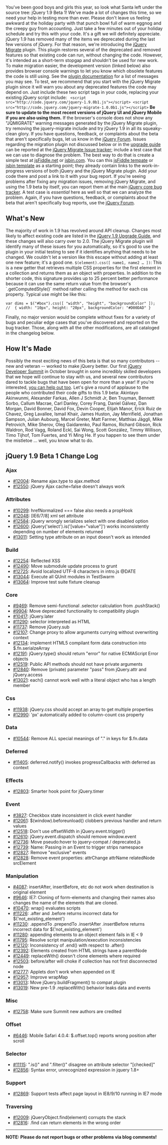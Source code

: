You've been good boys and girls this year, so look what Santa left under
the source tree: jQuery 1.9 Beta 1! We've made a lot of changes this
time, so we need your help in testing more than ever. Please don't leave
us feeling awkward at the holiday party with that punch bowl full of
warm eggnog and the creepy guy from accounting. Just take a few minutes
out of your holiday schedule and try this with your code. It's a gift we
will definitely appreciate. jQuery 1.9 has removed many of the items we
deprecated during the last few versions of jQuery. For that reason,
we're introducing the [jQuery
Migrate](https://github.com/jquery/jquery-migrate/) plugin. This plugin
restores several of the deprecated and removed features so that existing
code can run, without changing the code. However, it's intended as a
short-term stopgap and shouldn't be used for new work. To make migration
easier, the development version (linked below) also provides browser
console warnings to let you know which obsolete features the code is
still using. See the [plugin
documentation](https://github.com/jquery/jquery-migrate/blob/master/warnings.md)
for a list of messages you may see. To test, we recommend that you start
with the jQuery Migrate plugin since it will warn you about any
deprecated features the code may depend on. Just include these two
script tags in your code, replacing your existing jQuery script include:
` <script src="http://code.jquery.com/jquery-1.9.0b1.js"></script> <script src="http://code.jquery.com/jquery-migrate-1.0.0b1.js"></script>`
**Be sure to update to the most recent versions of jQuery UI and jQuery
Mobile if you are also using them.** If the browser's console does not
show any "JQMIGRATE" warning messages generated by the jQuery Migrate
plugin, try removing the jquery-migrate include and try jQuery 1.9 in
all its squeaky-clean glory. If you have questions, feedback, or
complaints about the beta that aren't specifically bugs, let us know in
the [jQuery Forum](http://forum.jquery.com/developing-jquery-core).
Issues regarding the migration plugin not discussed below or in the
[upgrade guide](http://jquery.com/upgrade-guide/1.9) can be reported at
the [jQuery Migrate Issue
tracker](https://github.com/jquery/jquery-migrate/issues); include a
test case that we can use to diagnose the problem. The best way to do
that is create a simple test at [jsFiddle.net](http://jsfiddle.net) or
[jsbin.com](http://jsbin.com). You can this [jsFiddle
tempate](http://jsfiddle.net/4ZwWv/) or [jsbin
template](http://jsbin.com/emuwuy/4/edit) as a starting point; they
already contain links to the work-in-progress versions of both jQuery
and the jQuery Migrate plugin. Add your code there and post a link to it
with your bug report. If you're seeing problems after fixing any
migration issues, removing jQuery Migrate, and using the 1.9 beta by
itself, you can report them at the main [jQuery core bug
tracker](http://bugs.jquery.com/). A test case is *essential* here as
well so that we can analyze the problem. Again, if you have questions,
feedback, or complaints about the beta that aren't specifically bug
reports, use the [jQuery
Forum](http://forum.jquery.com/developing-jquery-core).

What's New
----------

The majority of work in 1.9 has revolved around API cleanup. Changes
most likely to affect existing code are listed in the [jQuery 1.9
Upgrade Guide](http://jquery.com/upgrade-guide/1.9), and these changes
will also carry over to 2.0. The jQuery Migrate plugin will identify
many of these issues for you automatically, so it's good to use the
plugin in your initial testing to see if it identifies anything that
needs to be changed. We couldn't let a version like this escape without
adding at least one new feature; it's a good one.
`$(element).css([ name1, name2 … ])`: This is a new getter that
retrieves multiple CSS properties for the first element in a collection
and returns them as an object with properties. In addition to the
shorter code, this signature provides up to 25 percent better
performance because it can use the same return value from the browser's
\`.getComputedStyle()\` method rather calling the method for each css
property. Typical use might be like this:

    var dims = $("#box").css([ "width", "height", "backgroundColor" ]);
    //  { width: "10px", height: "20px", backgroundColor: "#D00DAD" }

Finally, no major version would be complete without fixes for a variety
of bugs and peculiar edge cases that you've discovered and reported on
the bug tracker. Those, along with all the other modifications, are all
cataloged in the changelog below.

How It's Made
-------------

Possibly the most exciting news of this beta is that so many
contributors -- new and veteran -- worked to make jQuery better. Our
first [jQuery Developer
Summit](http://blog.jquery.com/2012/10/29/jquery-developer-summit-recap/)
in October brought in some incredibly skilled developers that we hope
will continue to stay with us, and several new contributors dared to
tackle bugs that have been open for more than a year! If you're
interested, [you can help out
too](https://github.com/jquery/jquery/blob/master/CONTRIBUTING.md).
Let's give a round of applause to the people who contributed their code
gifts to this 1.9 beta: Akintayo Akinwunmi, Alexander Farkas, Allen J
Schmidt Jr, Ben Truyman, Bennett Sorbo, Callum Macrae, Carl Danley,
Corey Frang, Daniel Gálvez, Dan Morgan, David Bonner, David Fox, Devin
Cooper, Elijah Manor, Erick Ruiz de Chavez, Greg Lavallee, Ismail Khair,
James Huston, Jay Merrifield, Jonathan Sampson, Julian Aubourg, Marcel
Greter, Matt Farmer, Matthias Jäggli, Mike Petrovich, Mike Sherov, Oleg
Gaidarenko, Paul Ramos, Richard Gibson, Rick Waldron, Rod Vagg, Roland
Eckl, Sai Wong, Scott González, Timmy Willison, Timo Tijhof, Tom
Fuertes, and Yi Ming He. If you happen to see them under the mistletoe
... well, you know what to do.

jQuery 1.9 Beta 1 Change Log
----------------------------

### Ajax

-   [\#12004](http://bugs.jquery.com/ticket/12004): Rename ajax.type to
    ajax.method
-   [\#12550](http://bugs.jquery.com/ticket/12550): jQuery Ajax
    cache=false doesn't always work

### Attributes

-   [\#10299](http://bugs.jquery.com/ticket/10299): hrefNormalized ===
    false also needs a propHook
-   [\#12048](http://bugs.jquery.com/ticket/12048): [IE6/7/8] xml set
    attribute
-   [\#12584](http://bugs.jquery.com/ticket/12584): jQuery wrongly
    serializes select with one disabled option
-   [\#12600](http://bugs.jquery.com/ticket/12600):
    jQuery('select').is('[value="value"]') works inconsistently
    depending on number of elements returned
-   [\#13011](http://bugs.jquery.com/ticket/13011): Setting type
    attribute on an input doesn't work as intended

### Build

-   [\#12254](http://bugs.jquery.com/ticket/12254): Reflected XSS
-   [\#12490](http://bugs.jquery.com/ticket/12490): Move submodule
    update process to grunt
-   [\#12725](http://bugs.jquery.com/ticket/12725): Avoid localized
    UTF-8 characters in intro.js @DATE
-   [\#13044](http://bugs.jquery.com/ticket/13044): Execute all QUnit
    modules in TestSwarm
-   [\#13064](http://bugs.jquery.com/ticket/13064): Improve test suite
    fixture cleanup

### Core

-   [\#9469](http://bugs.jquery.com/ticket/9469): Remove semi-functional
    .selector calculation from .pushStack()
-   [\#9904](http://bugs.jquery.com/ticket/9904): Move deprecated
    functionality to compatibility plugin
-   [\#10417](http://bugs.jquery.com/ticket/10417): jQuery.later
-   [\#11290](http://bugs.jquery.com/ticket/11290): selector interpreted
    as HTML
-   [\#11737](http://bugs.jquery.com/ticket/11737): Remove jQuery.sub
-   [\#12107](http://bugs.jquery.com/ticket/12107): Change proxy to
    allow arguments currying without overwriting context
-   [\#12134](http://bugs.jquery.com/ticket/12134): implement HTML5
    compilant form data construction into \$.fn.serialzeArray
-   [\#12191](http://bugs.jquery.com/ticket/12191): jQuery.type() should
    return "error" for native ECMAScript Error objects
-   [\#12519](http://bugs.jquery.com/ticket/12519): Public API methods
    should not have private arguments
-   [\#12840](http://bugs.jquery.com/ticket/12840): Remove (private)
    parameter "pass" from jQuery.attr and jQuery.access
-   [\#13021](http://bugs.jquery.com/ticket/13021): each() cannot work
    well with a literal object who has a length member

### Css

-   [\#11938](http://bugs.jquery.com/ticket/11938): jQuery.css should
    accept an array to get multiple properties
-   [\#12990](http://bugs.jquery.com/ticket/12990): 'px' automatically
    added to column-count css property

### Data

-   [\#10544](http://bugs.jquery.com/ticket/10544): Remove ALL special
    meanings of "." in keys for \$.fn.data

### Deferred

-   [\#11405](http://bugs.jquery.com/ticket/11405): deferred.notify()
    invokes progressCallbacks with deferred as context

### Effects

-   [\#12803](http://bugs.jquery.com/ticket/12803): Smarter hook point
    for jQuery.timer

### Event

-   [\#3827](http://bugs.jquery.com/ticket/3827): Checkbox state
    inconsistent in click event handler
-   [\#12061](http://bugs.jquery.com/ticket/12061):
    \$(window).beforeunload() clobbers previous handler and return
    values
-   [\#12518](http://bugs.jquery.com/ticket/12518): Don't use
    offsetWidth in jQuery.event.trigger()
-   [\#12610](http://bugs.jquery.com/ticket/12610):
    jQuery.event.dispatch should remove window.event
-   [\#12736](http://bugs.jquery.com/ticket/12736): Move pseudo:hover to
    jquery-compat / deprecated.js
-   [\#12739](http://bugs.jquery.com/ticket/12739): Name: Passing in an
    Event to trigger strips namespace
-   [\#12827](http://bugs.jquery.com/ticket/12827): Remove "exclusive"
    events
-   [\#12828](http://bugs.jquery.com/ticket/12828): Remove event
    properties: attrChange attrName relatedNode srcElement

### Manipulation

-   [\#4087](http://bugs.jquery.com/ticket/4087): insertAfter,
    insertBefore, etc do not work when destination is original element
-   [\#9646](http://bugs.jquery.com/ticket/9646): IE7: Cloning of
    form-elements and changing their names also changes the name of the
    elements that are cloned.
-   [\#10470](http://bugs.jquery.com/ticket/10470): wrap() evaluates
    scripts
-   [\#11226](http://bugs.jquery.com/ticket/11226): .after and .before
    returns incorrect data for \$('not\_existing\_element')
-   [\#11230](http://bugs.jquery.com/ticket/11230): .appendTo .prependTo
    .insertAfter .insertBefore returns incorrect data for
    \$('not\_existing\_element')
-   [\#11280](http://bugs.jquery.com/ticket/11280): appending elements
    to an object element fails in IE &lt; 9
-   [\#11795](http://bugs.jquery.com/ticket/11795): Resolve script
    manipulation/execution inconsistencies
-   [\#12120](http://bugs.jquery.com/ticket/12120): Inconsistency of
    .end() with respect to .after()
-   [\#12392](http://bugs.jquery.com/ticket/12392): Elements created
    from HTML strings have a parentNode
-   [\#12449](http://bugs.jquery.com/ticket/12449): replaceWith()
    doesn't clone elements where required
-   [\#12503](http://bugs.jquery.com/ticket/12503): before/after will
    choke if collection has not first disconnected node
-   [\#12777](http://bugs.jquery.com/ticket/12777): Applets don't work
    when appended on IE
-   [\#12957](http://bugs.jquery.com/ticket/12957): Improve wrapMap
-   [\#13013](http://bugs.jquery.com/ticket/13013): Move
    jQuery.buildFragment() to compat plugin
-   [\#13019](http://bugs.jquery.com/ticket/13019): New pre-1.9
    .replaceWith() behavior leaks data and events

### Misc

-   [\#12758](http://bugs.jquery.com/ticket/12758): Make sure Summit new
    authors are credited

### Offset

-   [\#6446](http://bugs.jquery.com/ticket/6446): Mobile Safari 4.0.4:
    \$.offset.top() reports wrong position after scroll

### Selector

-   [\#11115](http://bugs.jquery.com/ticket/11115): ".is()" and
    ".filter()" disagree on attribute selector "[checked]"
-   [\#12856](http://bugs.jquery.com/ticket/12856): Syntax error,
    unrecognized expression in jquery 1.8+

### Support

-   [\#12869](http://bugs.jquery.com/ticket/12869): Support tests affect
    page layout in IE8/9/10 running in IE7 mode

### Traversing

-   [\#12009](http://bugs.jquery.com/ticket/12009):
    jQueryObject.find(element) corrupts the stack
-   [\#12816](http://bugs.jquery.com/ticket/12816): .find can return
    elements in the wrong order

* * * * *

**NOTE: Please do not report bugs or other problems via blog comments!**
